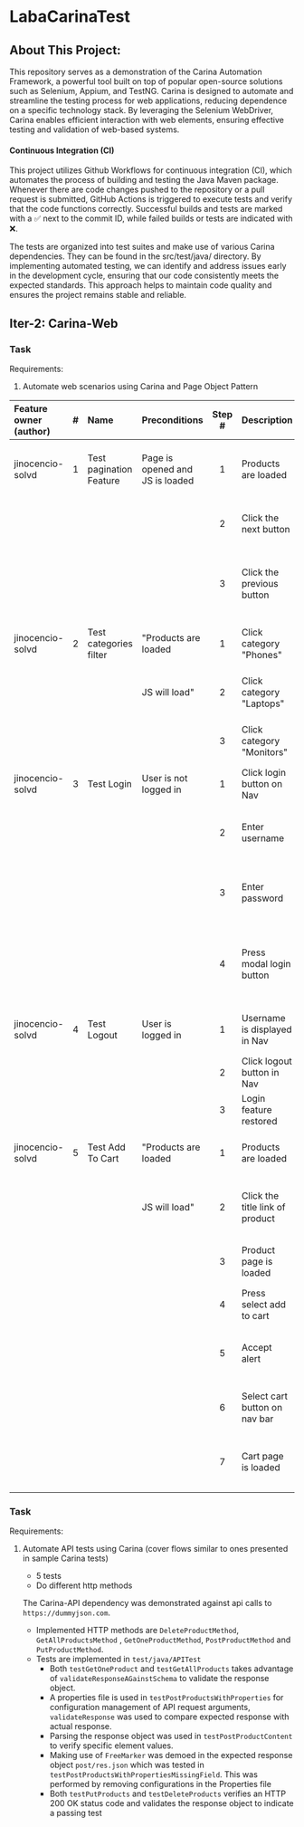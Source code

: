 # LabaCarinaTest

## About This Project:

This repository serves as a demonstration of the Carina Automation Framework, a powerful tool built
on top of popular open-source solutions such as Selenium, Appium, and TestNG. Carina is designed to
automate and streamline the testing process for web applications, reducing dependence on a specific
technology stack. By leveraging the Selenium WebDriver, Carina enables efficient interaction with
web elements, ensuring effective testing and validation of web-based systems.

#### Continuous Integration (CI)

This project utilizes Github Workflows for continuous integration (CI), which automates the process
of building and testing the Java Maven package. Whenever there are code changes pushed to the
repository or a pull request is submitted, GitHub Actions is triggered to execute tests and verify
that the code functions correctly. Successful builds and tests are marked with a :white_check_mark:
next to the commit ID, while failed builds or tests are indicated with :x:.

The tests are organized into test suites and make use of various Carina dependencies. They can be
found in the src/test/java/ directory. By implementing automated testing, we can identify and
address issues early in the development cycle, ensuring that our code consistently meets the
expected standards. This approach helps to maintain code quality and ensures the project remains
stable and reliable.

## Iter-2: Carina-Web

### Task
Requirements:
1. Automate web scenarios using Carina and Page Object Pattern

| Feature owner (author) | # | Name                      | Preconditions                          | Step # | Description                          | Expected result                           |
|:-----------------------|:---:|:--------------------------|:----------------------------------------|:------:|:-------------------------------------|:------------------------------------------|
| jinocencio-solvd       | 1 | Test pagination Feature   | Page is opened and JS is loaded        | 1      | Products are loaded                 | Have an ability to click the next button |
|                        |   |                           |                                         | 2      | Click the next button              | Products displayed are different          |
|                        |   |                           |                                         | 3      | Click the previous button          | Products displayed are same as first paginated page |
| jinocencio-solvd       | 2 | Test categories filter    | "Products are loaded                   | 1      | Click category "Phones"            | Products displayed are only phones       |
|                        |   |                           | JS will load"                           | 2      | Click category "Laptops"           | Products displayed are only laptops      |
|                        |   |                           |                                         | 3      | Click category "Monitors"          | Products displayed are only monitors     |
| jinocencio-solvd       | 3 | Test Login                | User is not logged in                   | 1      | Click login button on Nav          | Login modal is displayed                  |
|                        |   |                           |                                         | 2      | Enter username                     | Username is entered in username field     |
|                        |   |                           |                                         | 3      | Enter password                     | Password is entered in password field     |
|                        |   |                           |                                         | 4      | Press modal login button           | Modal closes and username is displayed in Nav |
| jinocencio-solvd       | 4 | Test Logout               | User is logged in                      | 1      | Username is displayed in Nav       | Ability to click logout in Nav            |
|                        |   |                           |                                         | 2      | Click logout button in Nav         | Username is cleared from Nav              |
|                        |   |                           |                                         | 3      | Login feature restored             | User can log in                           |
| jinocencio-solvd       | 5 | Test Add To Cart          | "Products are loaded                   | 1      | Products are loaded                 | Ability to select a displayed product     |
|                        |   |                           | JS will load"                           | 2      | Click the title link of product    | User is redirected to the product page    |
|                        |   |                           |                                         | 3      | Product page is loaded              | "Add to cart" button is available         |
|                        |   |                           |                                         | 4      | Press select add to cart            | An alert is created                       |
|                        |   |                           |                                         | 5      | Accept alert                       | User remains on the product page          |
|                        |   |                           |                                         | 6      | Select cart button on nav bar         | User is redirected to the cart page       |
|                        |   |                           |                                         | 7      | Cart page is loaded                 | Selected product is displayed on cart page |


### Task

Requirements:

1. Automate API tests using Carina (cover flows similar to ones presented in sample Carina tests)
    - 5 tests
    - Do different http methods

   The Carina-API dependency was demonstrated against api calls to `https://dummyjson.com`.
    - Implemented HTTP methods are `DeleteProductMethod`, `GetAllProductsMethod`
      , `GetOneProductMethod`, `PostProductMethod` and `PutProductMethod`.
    - Tests are implemented in `test/java/APITest`
        - Both `testGetOneProduct` and `testGetAllProducts` takes advantage
          of `validateResponseAGainstSchema` to validate the response object.
        - A properties file is used in `testPostProductsWithProperties` for configuration management
          of API request arguments, `validateResponse` was used to compare expected response with
          actual response.
        - Parsing the response object was used in `testPostProductContent` to verify specific
          element values.
        - Making use of `FreeMarker` was demoed in the expected response object `post/res.json`
          which was tested in `testPostProductsWithPropertiesMissingField`. This was performed by
          removing configurations in the Properties file
        - Both `testPutProducts` and `testDeleteProducts` verifies an HTTP 200 OK status code and
          validates the response object to indicate a passing test

